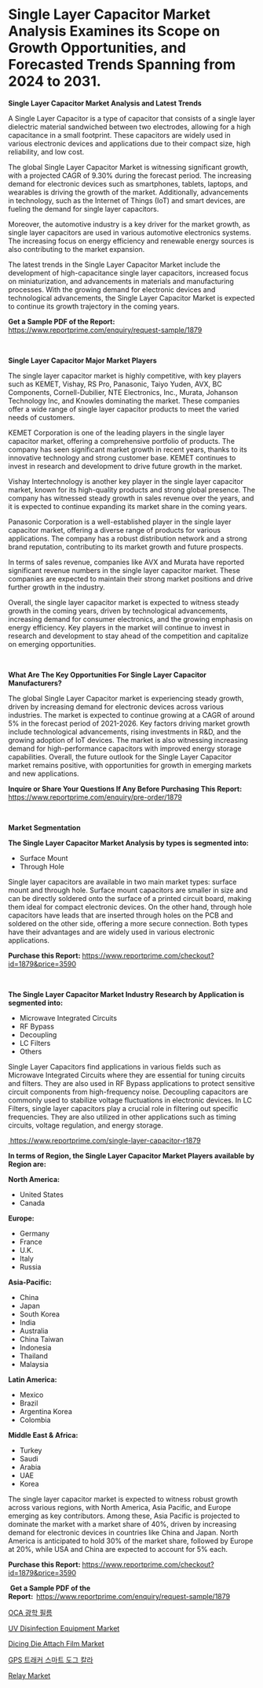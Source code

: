 <p><h1>Single Layer Capacitor Market Analysis Examines its Scope on Growth Opportunities, and Forecasted Trends Spanning from 2024 to 2031.</h1></p><p><strong>Single Layer Capacitor Market Analysis and Latest Trends</strong></p>
<p><p>A Single Layer Capacitor is a type of capacitor that consists of a single layer dielectric material sandwiched between two electrodes, allowing for a high capacitance in a small footprint. These capacitors are widely used in various electronic devices and applications due to their compact size, high reliability, and low cost.</p><p>The global Single Layer Capacitor Market is witnessing significant growth, with a projected CAGR of 9.30% during the forecast period. The increasing demand for electronic devices such as smartphones, tablets, laptops, and wearables is driving the growth of the market. Additionally, advancements in technology, such as the Internet of Things (IoT) and smart devices, are fueling the demand for single layer capacitors.</p><p>Moreover, the automotive industry is a key driver for the market growth, as single layer capacitors are used in various automotive electronics systems. The increasing focus on energy efficiency and renewable energy sources is also contributing to the market expansion.</p><p>The latest trends in the Single Layer Capacitor Market include the development of high-capacitance single layer capacitors, increased focus on miniaturization, and advancements in materials and manufacturing processes. With the growing demand for electronic devices and technological advancements, the Single Layer Capacitor Market is expected to continue its growth trajectory in the coming years.</p></p>
<p><strong>Get a Sample PDF of the Report:&nbsp;</strong> <a href="https://www.reportprime.com/enquiry/request-sample/1879">https://www.reportprime.com/enquiry/request-sample/1879</a></p>
<p>&nbsp;</p>
<p><strong>Single Layer Capacitor Major Market Players</strong></p>
<p><p>The single layer capacitor market is highly competitive, with key players such as KEMET, Vishay, RS Pro, Panasonic, Taiyo Yuden, AVX, BC Components, Cornell-Dubilier, NTE Electronics, Inc., Murata, Johanson Technology Inc, and Knowles dominating the market. These companies offer a wide range of single layer capacitor products to meet the varied needs of customers.</p><p>KEMET Corporation is one of the leading players in the single layer capacitor market, offering a comprehensive portfolio of products. The company has seen significant market growth in recent years, thanks to its innovative technology and strong customer base. KEMET continues to invest in research and development to drive future growth in the market.</p><p>Vishay Intertechnology is another key player in the single layer capacitor market, known for its high-quality products and strong global presence. The company has witnessed steady growth in sales revenue over the years, and it is expected to continue expanding its market share in the coming years.</p><p>Panasonic Corporation is a well-established player in the single layer capacitor market, offering a diverse range of products for various applications. The company has a robust distribution network and a strong brand reputation, contributing to its market growth and future prospects.</p><p>In terms of sales revenue, companies like AVX and Murata have reported significant revenue numbers in the single layer capacitor market. These companies are expected to maintain their strong market positions and drive further growth in the industry.</p><p>Overall, the single layer capacitor market is expected to witness steady growth in the coming years, driven by technological advancements, increasing demand for consumer electronics, and the growing emphasis on energy efficiency. Key players in the market will continue to invest in research and development to stay ahead of the competition and capitalize on emerging opportunities.</p></p>
<p>&nbsp;</p>
<p><strong>What Are The Key Opportunities For Single Layer Capacitor Manufacturers?</strong></p>
<p><p>The global Single Layer Capacitor market is experiencing steady growth, driven by increasing demand for electronic devices across various industries. The market is expected to continue growing at a CAGR of around 5% in the forecast period of 2021-2026. Key factors driving market growth include technological advancements, rising investments in R&D, and the growing adoption of IoT devices. The market is also witnessing increasing demand for high-performance capacitors with improved energy storage capabilities. Overall, the future outlook for the Single Layer Capacitor market remains positive, with opportunities for growth in emerging markets and new applications.</p></p>
<p><strong>Inquire or Share Your Questions If Any Before Purchasing This Report:</strong> <a href="https://www.reportprime.com/enquiry/pre-order/1879">https://www.reportprime.com/enquiry/pre-order/1879</a></p>
<p>&nbsp;</p>
<p><strong>Market Segmentation</strong></p>
<p><strong>The Single Layer Capacitor Market Analysis by types is segmented into:</strong></p>
<p><ul><li>Surface Mount</li><li>Through Hole</li></ul></p>
<p><p>Single layer capacitors are available in two main market types: surface mount and through hole. Surface mount capacitors are smaller in size and can be directly soldered onto the surface of a printed circuit board, making them ideal for compact electronic devices. On the other hand, through hole capacitors have leads that are inserted through holes on the PCB and soldered on the other side, offering a more secure connection. Both types have their advantages and are widely used in various electronic applications.</p></p>
<p><strong>Purchase this Report:&nbsp;</strong><a href="https://www.reportprime.com/checkout?id=1879&price=3590">https://www.reportprime.com/checkout?id=1879&price=3590</a></p>
<p>&nbsp;</p>
<p><strong>The Single Layer Capacitor Market Industry Research by Application is segmented into:</strong></p>
<p><ul><li>Microwave Integrated Circuits</li><li>RF Bypass</li><li>Decoupling</li><li>LC Filters</li><li>Others</li></ul></p>
<p><p>Single Layer Capacitors find applications in various fields such as Microwave Integrated Circuits where they are essential for tuning circuits and filters. They are also used in RF Bypass applications to protect sensitive circuit components from high-frequency noise. Decoupling capacitors are commonly used to stabilize voltage fluctuations in electronic devices. In LC Filters, single layer capacitors play a crucial role in filtering out specific frequencies. They are also utilized in other applications such as timing circuits, voltage regulation, and energy storage.</p></p>
<p><a href="https://www.reportprime.com/single-layer-capacitor-r1879">&nbsp;https://www.reportprime.com/single-layer-capacitor-r1879</a></p>
<p><strong>In terms of Region, the Single Layer Capacitor Market Players available by Region are:</strong></p>
<p>
    <p> <strong> North America: </strong>
        <ul>
            <li>United States</li>
            <li>Canada</li>
        </ul>
        </p> 
    <p> <strong> Europe: </strong>
        <ul>
            <li>Germany</li>
            <li>France</li>
            <li>U.K.</li>
            <li>Italy</li>
            <li>Russia</li>
        </ul>
        </p> 
    <p> <strong> Asia-Pacific: </strong>
        <ul>
            <li>China</li>
            <li>Japan</li>
            <li>South Korea</li>
            <li>India</li>
            <li>Australia</li>
            <li>China Taiwan</li>
            <li>Indonesia</li>
            <li>Thailand</li>
            <li>Malaysia</li>
        </ul>
        </p> 
    <p> <strong> Latin America: </strong>
        <ul>
            <li>Mexico</li>
            <li>Brazil</li>
            <li>Argentina Korea</li>
            <li>Colombia</li>
        </ul>
        </p> 
    <p> <strong> Middle East & Africa: </strong>
        <ul>
            <li>Turkey</li>
            <li>Saudi</li>
            <li>Arabia</li>
            <li>UAE</li>
            <li>Korea</li>
        </ul>
    </p>
    </p>
<p><p>The single layer capacitor market is expected to witness robust growth across various regions, with North America, Asia Pacific, and Europe emerging as key contributors. Among these, Asia Pacific is projected to dominate the market with a market share of 40%, driven by increasing demand for electronic devices in countries like China and Japan. North America is anticipated to hold 30% of the market share, followed by Europe at 20%, while USA and China are expected to account for 5% each.</p></p>
<p><strong>Purchase this Report: </strong><a href="https://www.reportprime.com/checkout?id=1879&price=3590">https://www.reportprime.com/checkout?id=1879&price=3590</a></p>
<p>&nbsp;<strong>Get a Sample PDF of the Report:&nbsp;&nbsp;</strong><a href="https://www.reportprime.com/enquiry/request-sample/1879">https://www.reportprime.com/enquiry/request-sample/1879</a></p>
<p><strong></strong></p>
<p><p><a href="https://github.com/admichael111/Market-Research-Report-List-2/blob/main/5234526102547.md">OCA 광학 필름</a></p><p><a href="https://medium.com/@brisistensen57567/uv-disinfection-equipment-market-size-share-trends-analysis-report-by-product-ordinary-cathode-ac9c34a7861f?postPublishedType=initial">UV Disinfection Equipment Market</a></p><p><a href="https://github.com/lubmix/Market-Research-Report-List-4/blob/main/dicing-die-attach-film-market.md">Dicing Die Attach Film Market</a></p><p><a href="https://github.com/hook46569/Market-Research-Report-List-3/blob/main/9593052102546.md">GPS 트래커 스마트 도그 칼라</a></p><p><a href="https://github.com/joannagoyvaerts/Market-Research-Report-List-4/blob/main/relay-market.md">Relay Market</a></p></p>